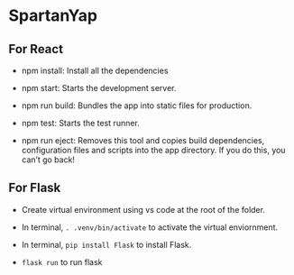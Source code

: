 # SpartanYap

## For React
- npm install: Install all the dependencies

- npm start: Starts the development server.

- npm run build: Bundles the app into static files for production.

- npm test: Starts the test runner.

- npm run eject: Removes this tool and copies build dependencies, configuration files
and scripts into the app directory. If you do this, you can’t go back!

## For Flask

- Create virtual environment using vs code at the root of the folder.

- In terminal, ```. .venv/bin/activate``` to activate the virtual enviornment.

- In terminal, ```pip install Flask``` to install Flask.

- ```flask run``` to run flask